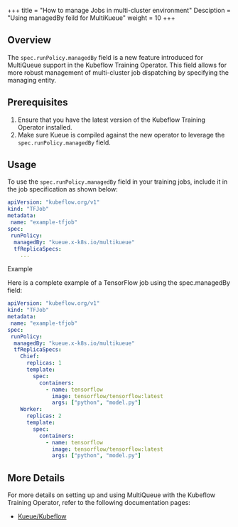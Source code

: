 +++
title = "How to manage Jobs in multi-cluster environment"
Desciption = "Using managedBy feild for MultiKueue"
weight = 10
+++

## Overview

The `spec.runPolicy.managedBy` field is a new feature introduced for MultiQueue support in the Kubeflow Training Operator. This field allows for more robust management of multi-cluster job dispatching by specifying the managing entity.

## Prerequisites

1. Ensure that you have the latest version of the Kubeflow Training Operator installed.
2. Make sure Kueue is compiled against the new operator to leverage the `spec.runPolicy.managedBy` field.

## Usage

To use the `spec.runPolicy.managedBy` field in your training jobs, include it in the job specification as shown below:

```yaml
apiVersion: "kubeflow.org/v1"
kind: "TFJob"
metadata:
 name: "example-tfjob"
spec:
 runPolicy:
  managedBy: "kueue.x-k8s.io/multikueue"
  tfReplicaSpecs:
    ...
```

Example

Here is a complete example of a TensorFlow job using the spec.managedBy field:

```YAML
apiVersion: "kubeflow.org/v1"
kind: "TFJob"
metadata:
 name: "example-tfjob"
spec:
 runPolicy:
  managedBy: "kueue.x-k8s.io/multikueue"
  tfReplicaSpecs:
    Chief:
      replicas: 1
      template:
        spec:
          containers:
            - name: tensorflow
              image: tensorflow/tensorflow:latest
              args: ["python", "model.py"]
    Worker:
      replicas: 2
      template:
        spec:
          containers:
            - name: tensorflow
              image: tensorflow/tensorflow:latest
              args: ["python", "model.py"]
```

## More Details

For more details on setting up and using MultiQueue with the Kubeflow Training Operator, refer to the following documentation pages:

- [Kueue/Kubeflow](https://kueue.sigs.k8s.io/docs/tasks/run/multikueue/kubeflow/)
